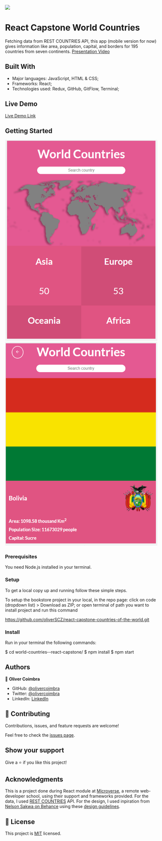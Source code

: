 ![](https://img.shields.io/badge/Microverse-blueviolet)

# React Capstone World Countries

Fetching data from REST COUNTRIES API, this app (mobile version for now) gives information like area, population, capital, and borders for 195 countries from seven continents.
[Presentation Video](https://www.loom.com/share/8be900543f704eaab11aa47c194a5167)

## Built With

- Major languages: JavaScript, HTML & CSS;
- Frameworks: React;
- Technologies used: Redux, GitHub, GitFlow, Terminal;

## Live Demo

[Live Demo Link](https://world-countries-capstone-project.netlify.app/)


## Getting Started
![screenshot1](./src/assets/screenshot1.png)
![screenshot2](./src/assets/screenshot2.png)

### Prerequisites

You need Node.js installed in your terminal.

### Setup
To get a local copy up and running follow these simple steps.

To setup the bookstore project in your local, in the repo page: click on code (dropdown list) > Download as ZIP; or open terminal of path you want to install project and run this command

https://github.com/oliverSCZ/react-capstone-countries-of-the-world.git

### Install
Run in your terminal the following commands:

$ cd world-countries--react-capstone/
$ npm install
$ npm start

## Authors

👤 **Oliver Coimbra**

- GitHub: [@olivercoimbra](https://github.com/oliverSCZ)
- Twitter: [@olivercoimbra](https://twitter.com/olivercoimbra)
- LinkedIn: [LinkedIn](https://linkedin.com/in/olivercoimbra)

## 🤝 Contributing

Contributions, issues, and feature requests are welcome!

Feel free to check the [issues page](../../issues/).

## Show your support

Give a ⭐️ if you like this project!

## Acknowledgments

This is a project done during React module at [Microverse](https://microverse.org), a remote web-developer school, using their support and frameworks provided.
For the data, I used [REST COUNTRIES](https://restcountries.com/) API.
For the design, I used inpiration from [Nelson Sakwa on Behance](https://www.behance.net/sakwadesignstudio) using these [design guidelines](https://www.behance.net/gallery/31579789/Ballhead-App-(Free-PSDs)).

## 📝 License

This project is [MIT](./MIT.md) licensed.
